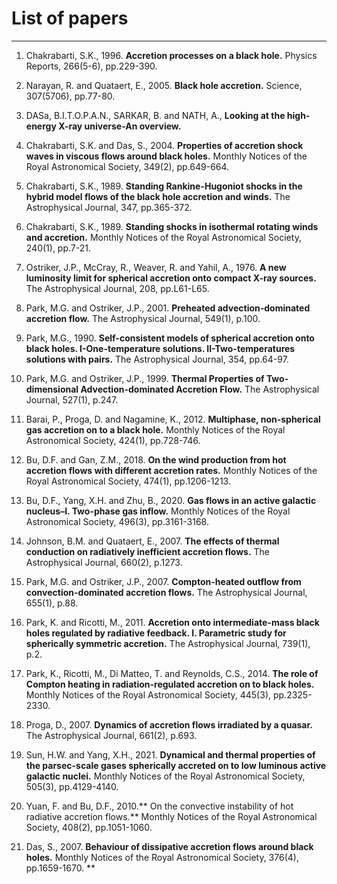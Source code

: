 
# List of papers

---

1. Chakrabarti, S.K., 1996. **Accretion processes on a black hole.** Physics Reports, 266(5-6), pp.229-390.

2. Narayan, R. and Quataert, E., 2005. **Black hole accretion.** Science, 307(5706), pp.77-80.

3. DASa, B.I.T.O.P.A.N., SARKAR, B. and NATH, A., **Looking at the high-energy X-ray universe-An overview.**

4. Chakrabarti, S.K. and Das, S., 2004. **Properties of accretion shock waves in viscous flows around black holes.** Monthly Notices of the Royal Astronomical Society, 349(2), pp.649-664.

5. Chakrabarti, S.K., 1989. **Standing Rankine-Hugoniot shocks in the hybrid model flows of the black hole accretion and winds.** The Astrophysical Journal, 347, pp.365-372.

6. Chakrabarti, S.K., 1989. **Standing shocks in isothermal rotating winds and accretion.** Monthly Notices of the Royal Astronomical Society, 240(1), pp.7-21.

7. Ostriker, J.P., McCray, R., Weaver, R. and Yahil, A., 1976. **A new luminosity limit for spherical accretion onto compact X-ray sources.** The Astrophysical Journal, 208, pp.L61-L65.

8. Park, M.G. and Ostriker, J.P., 2001. **Preheated advection-dominated accretion flow.** The Astrophysical Journal, 549(1), p.100.

9. Park, M.G., 1990. **Self-consistent models of spherical accretion onto black holes. I-One-temperature solutions. II-Two-temperatures solutions with pairs.** The Astrophysical Journal, 354, pp.64-97.

10. Park, M.G. and Ostriker, J.P., 1999. **Thermal Properties of Two-dimensional Advection-dominated Accretion Flow.** The Astrophysical Journal, 527(1), p.247.

11. Barai, P., Proga, D. and Nagamine, K., 2012. **Multiphase, non-spherical gas accretion on to a black hole.** Monthly Notices of the Royal Astronomical Society, 424(1), pp.728-746.

12. Bu, D.F. and Gan, Z.M., 2018. **On the wind production from hot accretion flows with different accretion rates.** Monthly Notices of the Royal Astronomical Society, 474(1), pp.1206-1213.

13. Bu, D.F., Yang, X.H. and Zhu, B., 2020. **Gas flows in an active galactic nucleus–I. Two-phase gas inflow.** Monthly Notices of the Royal Astronomical Society, 496(3), pp.3161-3168.

14. Johnson, B.M. and Quataert, E., 2007. **The effects of thermal conduction on radiatively inefficient accretion flows.** The Astrophysical Journal, 660(2), p.1273.

15. Park, M.G. and Ostriker, J.P., 2007. **Compton-heated outflow from convection-dominated accretion flows.** The Astrophysical Journal, 655(1), p.88.

16. Park, K. and Ricotti, M., 2011. **Accretion onto intermediate-mass black holes regulated by radiative feedback. I. Parametric study for spherically symmetric accretion.** The Astrophysical Journal, 739(1), p.2.

17. Park, K., Ricotti, M., Di Matteo, T. and Reynolds, C.S., 2014. **The role of Compton heating in radiation-regulated accretion on to black holes.** Monthly Notices of the Royal Astronomical Society, 445(3), pp.2325-2330.

18. Proga, D., 2007. **Dynamics of accretion flows irradiated by a quasar.** The Astrophysical Journal, 661(2), p.693.

19. Sun, H.W. and Yang, X.H., 2021. **Dynamical and thermal properties of the parsec-scale gases spherically accreted on to low luminous active galactic nuclei.** Monthly Notices of the Royal Astronomical Society, 505(3), pp.4129-4140.

20. Yuan, F. and Bu, D.F., 2010.** On the convective instability of hot radiative accretion flows.** Monthly Notices of the Royal Astronomical Society, 408(2), pp.1051-1060.

21. Das, S., 2007. **Behaviour of dissipative accretion flows around black holes.** Monthly Notices of the Royal Astronomical Society, 376(4), pp.1659-1670.
**